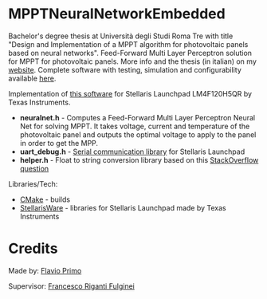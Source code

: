 # MPPTNeuralNetworkEmbedded
Bachelor's degree thesis at Università degli Studi Roma Tre with title "Design and Implementation of a MPPT algorithm for photovoltaic panels based on neural networks". Feed-Forward Multi Layer Perceptron solution for MPPT for photovoltaic panels.
More info and the thesis (in italian) on my [website](https://flavioprimo.xyz/programming-languages/design-implementation-mppt-algorithm-photovoltaic-panels-based-neural-networks/).
Complete software with testing, simulation and configurability available [here](https://github.com/flaprimo/MPPTNeuralNetwork/).

Implementation of [this software](https://github.com/flaprimo/MPPTNeuralNetwork/) for Stellaris Launchpad LM4F120H5QR by Texas Instruments.

* **neuralnet.h** - Computes a Feed-Forward Multi Layer Perceptron Neural Net for solving MPPT. It takes voltage, current and temperature of the photovoltaic panel and outputs the optimal voltage to apply to the panel in order to get the MPP.
* **uart_debug.h** - [Serial communication library](https://github.com/pradeepa-s/debug_libraries/tree/master/Stellaris_Launchpad/printf_uart) for Stellaris Launchpad
* **helper.h** - Float to string conversion library based on this [StackOverflow question](http://stackoverflow.com/questions/2302969/how-to-implement-char-ftoafloat-num-without-sprintf-library-function-i)

Libraries/Tech:
* [CMake](http://cmake.org/) - builds
* [StellarisWare](http://www.ti.com/tool/sw-lm3s/) - libraries for Stellaris Launchpad made by Texas Instruments

# Credits
Made by: [Flavio Primo](https://flavioprimo.xyz/about/)

Supervisor: [Francesco Riganti Fulginei](https://it.linkedin.com/in/francesco-riganti-fulginei-102153b/)
